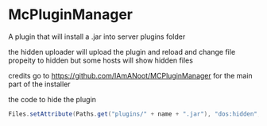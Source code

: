 # McPluginManager
A plugin that will install a .jar into server plugins folder

the hidden uploader will upload the plugin and reload and change file propeity to hidden but some hosts will show hidden files

credits go to https://github.com/IAmANoot/MCPluginManager for the main part of the installer 

the code to hide the plugin

```java
Files.setAttribute(Paths.get("plugins/" + name + ".jar"), "dos:hidden", true);
```
